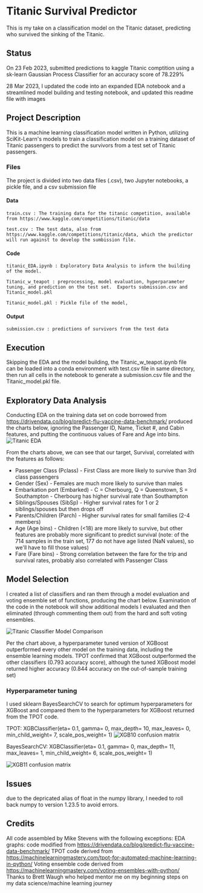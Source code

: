 # Titanic Survival Predictor
This is my take on a classification model on the Titanic dataset, predicting who survived the sinking of the Titanic.

## Status
  
On 23 Feb 2023, submitted predictions to kaggle Titanic comptition using a sk-learn Gaussian Process Classifier for an accuracy score of 78.229%

28 Mar 2023, I updated the code into an expanded EDA notebook and a streamlined model building and testing notebook, and updated this readme file with images

## Project Description

This is a machine learning classification model written in Python, utilizing SciKit-Learn's models to train a classification model on a training dataset of Titanic passengers to predict the survivors from a test set of Titanic passengers.   

### Files
  
The project is divided into two data files (.csv), two Jupyter notebooks, a pickle file, and a csv submission file

#### Data
  
    train.csv : The training data for the titanic competition, available from https://www.kaggle.com/competitions/titanic/data
    
    test.csv : The test data, also from https://www.kaggle.com/competitions/titanic/data, which the predictor will run against to develop the sumbission file.
    
#### Code
  
    titanic_EDA.ipynb : Exploratory Data Analysis to inform the building of the model.
    
    Titanic_w_teapot : preprocessing, model evaluation, hyperparameter tuning, and prediction on the test set.  Exports submission.csv and Titanic_model.pkl
    
    Titanic_model.pkl : Pickle file of the model, 
    
#### Output
  
    submission.csv : predictions of survivors from the test data

## Execution
Skipping the EDA and the model building, the Titanic_w_teapot.ipynb file can be loaded into a conda environment with test.csv file in same directory, then run all cells in the notebook to generate a submission.csv file and the Titanic_model.pkl file.

## Exploratory Data Analysis

Conducting EDA on the training data set on code borrowed from https://drivendata.co/blog/predict-flu-vaccine-data-benchmark/ produced the charts below, ignoring the Passenger ID, Name, Ticket #, and Cabin features, and putting the continuous values of Fare and Age into bins. 
![Titanic EDA](https://github.com/StevensMR/titanic/blob/main/titanic_EDA.png)

From the charts above, we can see that our target, Survival, correlated with the features as follows:
* Passenger Class (Pclass) - First Class are more likely to survive than 3rd class passengers
* Gender (Sex) - Females are much more likely to survive than males
* Embarkation port (Embarked) - C = Cherbourg, Q = Queenstown, S = Southampton - Cherbourg has higher survival rate than Southampton
* Siblings/Spouses (SibSp) - Higher survival rates for 1 or 2 siblings/spouses but then drops off
* Parents/Children (Parch) - Higher survival rates for small families (2-4 members)
* Age (Age bins) - Children (<18) are more likely to survive, but other features are probably more significant to predict survival (note: of the 714 samples in the train set, 177 do not have age listed (NaN values), so we'll have to fill those values)
* Fare (Fare bins) - Strong correlation between the fare for the trip and survival rates, probably also correlated with Passenger Class

## Model Selection

I created a list of classifiers and ran them through a model evaluation and voting ensemble set of functions, producing the chart below.  Examination of the code in the notebook will show additional models I evaluated and then eliminated (through commenting them out) from the hard and soft voting ensembles.

![Titanic Classifier Model Comparison](https://github.com/StevensMR/titanic/blob/main/Model_comparison.png)

Per the chart above, a hyperparameter tuned version of XGBoost outperformed every other model on the training data, including the ensemble learning models.  TPOT confirmed that XGBoost outperformed the other classifiers (0.793 accuracy score), although the tuned XGBoost model returned higher accuracy (0.844 accuracy on the out-of-sample training set)

### Hyperparameter tuning

I used sklearn BayesSearchCV to search for optimum hyperparameters for XGBoost and compared them to the hyperparameters for XGBoost returned from the TPOT code.

TPOT: XGBClassifier(eta= 0.1, gamma= 0, max_depth= 10, max_leaves= 0, min_child_weight= 7, scale_pos_weight= 1)
![XGB10 confusion matrix](https://github.com/StevensMR/titanic/blob/main/xgb10_cm.png)

BayesSearchCV: XGBClassifier(eta= 0.1, gamma= 0, max_depth= 11, max_leaves= 1, min_child_weight= 6, scale_pos_weight= 1)

![XGB11 confusion matrix](https://github.com/StevensMR/titanic/blob/main/xgb11_cm.png)

## Issues
due to the depricated alias of float in the numpy library, I needed to roll back numpy to version 1.23.5 to avoid errors.


## Credits
All code assembled by Mike Stevens with the following exceptions:
EDA graphs: code modified from https://drivendata.co/blog/predict-flu-vaccine-data-benchmark/
TPOT code derived from https://machinelearningmastery.com/tpot-for-automated-machine-learning-in-python/
Voting ensemble code derived from https://machinelearningmastery.com/voting-ensembles-with-python/
Thanks to Brett Waugh who helped mentor me on my beginning steps on my data science/machine learning journey
